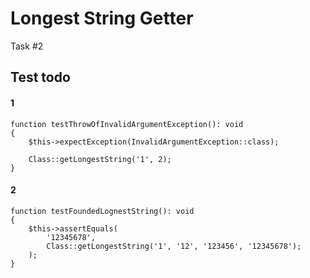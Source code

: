 # Longest String Getter
Task #2 

## Test todo
#### 1
    function testThrowOfInvalidArgumentException(): void
    {
        $this->expectException(InvalidArgumentException::class);

        Class::getLongestString('1', 2);
    }
    
#### 2
    function testFoundedLognestString(): void
    {
        $this->assertEquals(
            '12345678',
            Class::getLongestString('1', '12', '123456', '12345678');
        );
    }
        